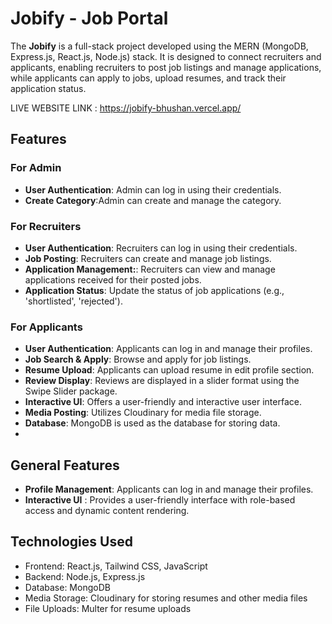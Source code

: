 # Jobify - Job Portal

The **Jobify** is a full-stack project developed using the MERN (MongoDB, Express.js, React.js, Node.js) stack. It is designed to connect recruiters and applicants, enabling recruiters to post job listings and manage applications, while applicants can apply to jobs, upload resumes, and track their application status.


LIVE WEBSITE LINK : https://jobify-bhushan.vercel.app/

## Features

### For Admin
- **User Authentication**: Admin can log in using their credentials.
- **Create Category**:Admin can create and manage the category.

### For Recruiters

- **User Authentication**: Recruiters can log in using their credentials.
- **Job Posting**: Recruiters can create and manage job listings.
- **Application Management:**: Recruiters can view and manage applications received for their posted jobs.
- **Application Status**: Update the status of job applications (e.g., 'shortlisted', 'rejected').

### For Applicants

- **User Authentication**: Applicants can log in and manage their profiles.
- **Job Search & Apply**: Browse and apply for job listings.
- **Resume Upload**: Applicants can upload resume in edit profile section.
- **Review Display**: Reviews are displayed in a slider format using the Swipe Slider package.
- **Interactive UI**: Offers a user-friendly and interactive user interface.
- **Media Posting**: Utilizes Cloudinary for media file storage.
- **Database**: MongoDB is used as the database for storing data.
- 
## General Features
- **Profile Management**: Applicants can log in and manage their profiles.
- **Interactive UI** : Provides a user-friendly interface with role-based access and dynamic content rendering.

## Technologies Used

- Frontend: React.js, Tailwind CSS, JavaScript
- Backend: Node.js, Express.js
- Database: MongoDB
- Media Storage: Cloudinary for storing resumes and other media files
- File Uploads: Multer for resume uploads

